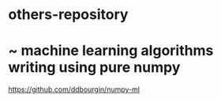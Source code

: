 # others-repository






# ~ machine learning algorithms writing using pure numpy

https://github.com/ddbourgin/numpy-ml










